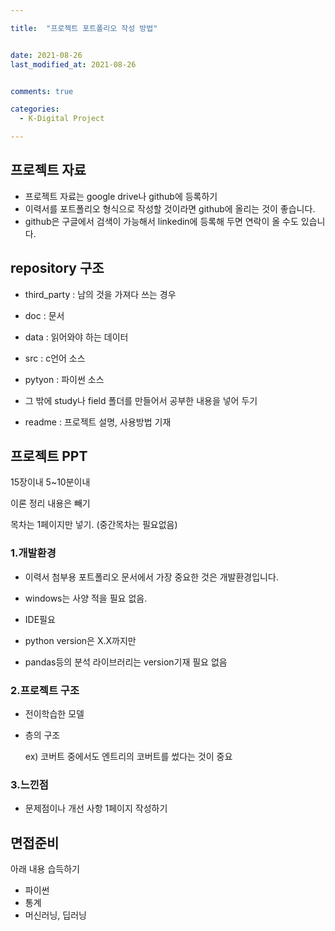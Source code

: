 ```yaml
---

title:  "프로젝트 포트폴리오 작성 방법"


date: 2021-08-26
last_modified_at: 2021-08-26


comments: true

categories:
  - K-Digital Project

---
```



## 프로젝트 자료

- 프로젝트 자료는 google drive나 github에 등록하기
- 이력서를 포트폴리오 형식으로 작성할 것이라면 github에 올리는 것이 좋습니다.
- github은 구글에서 검색이 가능해서 linkedin에 등록해 두면 연락이 올 수도 있습니다.



## repository 구조

- third_party : 남의 것을 가져다 쓰는 경우

- doc : 문서

- data : 읽어와야 하는 데이터

- src : c언어 소스

- pytyon : 파이썬 소스

- 그 밖에 study나 field 폴더를 만들어서 공부한 내용을 넣어 두기

- readme : 프로젝트 설명, 사용방법 기재

  

## 프로젝트 PPT

15장이내 5~10분이내

이론 정리 내용은 빼기

목차는 1페이지만 넣기. (중간목차는 필요없음)



### 1.개발환경

- 이력서 첨부용 포트폴리오 문서에서 가장 중요한 것은 개발환경입니다.

- windows는 사양 적을 필요 없음.
- IDE필요
- python version은 X.X까지만

- pandas등의 분석 라이브러리는 version기재 필요 없음



### 2.프로젝트 구조

- 전이학습한 모델

- 층의 구조

  ex) 코버트 중에서도 엔트리의 코버트를 썼다는 것이 중요

### 3.느낀점 

- 문제점이나 개선 사항 1페이지 작성하기




## 면접준비
아래 내용 습득하기
- 파이썬
- 통계
- 머신러닝, 딥러닝


